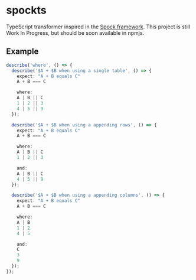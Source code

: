 # spockts
TypeScript transformer inspired in the [Spock framework](https://spockframework.org/).
This project is still Work In Progress, but should be soon available in npmjs.

## Example
```typescript
describe('where', () => {
  describe('$A + $B when using a single table', () => {
    expect: "A + B equals C"
    A + B === C

    where:
    A | B || C
    1 | 2 || 3
    4 | 5 || 9
  });

  describe('$A + $B when using a appending rows', () => {
    expect: "A + B equals C"
    A + B === C

    where:
    A | B || C
    1 | 2 || 3

    and:
    A | B || C
    4 | 5 || 9
  });

  describe('$A + $B when using a appending columns', () => {
    expect: "A + B equals C"
    A + B === C

    where:
    A | B
    1 | 2
    4 | 5

    and:
    C
    3
    9
  });
});
```
